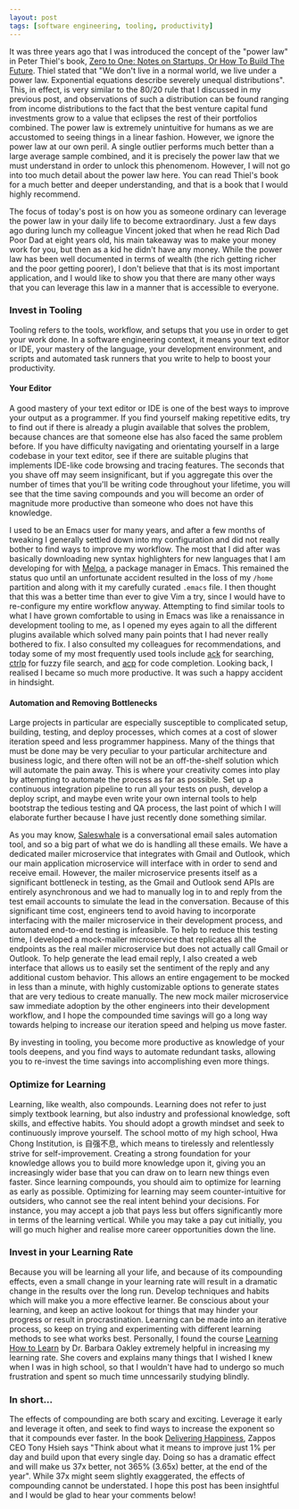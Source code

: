 ```yaml
---
layout: post
tags: [software engineering, tooling, productivity]
---
```

It was three years ago that I was introduced the concept of the "power law" in Peter Thiel's book, [Zero to One: Notes on Startups, Or How To Build The Future](http://zerotoonebook.com/). Thiel stated that "We don't live in a normal world, we live under a power law. Exponential equations describe severely unequal distributions". This, in effect, is very similar to the 80/20 rule that I discussed in my previous post, and observations of such a distribution can be found ranging from income
distributions to the fact that the best venture capital fund investments grow to a value that eclipses the rest of their portfolios combined. The power law is extremely unintuitive for humans as we are accustomed to seeing things in a linear fashion. However, we ignore the power law at our own peril. A single outlier performs much better than a large average sample combined, and it is precisely the power law that we must understand in order to unlock this phenomenom. However, I will not go into
too much detail about the power law here. You can read Thiel's book for a much better and deeper understanding, and that is a book that I would highly recommend.

The focus of today's post is on how you as someone ordinary can leverage the power law in your daily life to become extraordinary. Just a few days ago during lunch my colleague Vincent joked that when he read Rich Dad Poor Dad at eight years old, his main takeaway was to make your money work for you, but then as a kid he didn't have any money. While the power law has been well documented in terms of wealth (the rich getting richer and the poor getting poorer), I don't believe that that
is its most important application, and I would like to show you that there are many other ways that you can leverage this law in a manner that is accessible to everyone.

### Invest in Tooling
Tooling refers to the tools, workflow, and setups that you use in order to get your work done. In a software engineering context, it means your text editor or IDE, your mastery of the language, your development environment, and scripts and automated task runners that you write to help to boost your productivity. 

#### Your Editor
A good mastery of your text editor or IDE is one of the best ways to improve your output as a programmer. If you find yourself making repetitive edits, try to find out if there is already a plugin available that solves the problem, because chances are that someone else has also faced the same problem before. If you have difficulty navigating and orientating yourself in a large codebase in your text editor, see if there are suitable plugins that implements IDE-like code browsing and tracing
features. The seconds that you shave off may seem insignificant, but if you aggregate this over the number of times that you'll be writing code throughout your lifetime, you will see that the time saving compounds and you will become an order of magnitude more productive than someone who does not have this knowledge.

I used to be an Emacs user for many years, and after a few months of tweaking I generally settled down into my configuration and did not really bother to find ways to improve my workflow. The most that I did after was basically downloading new syntax highlighters for new languages that I am developing for with [Melpa](https://melpa.org/), a package manager in Emacs. This remained the status quo until an unfortunate accident resulted in the loss of my `/home` partition and along with it my carefully curated `.emacs` file. I then thought that this was a better time than ever to give Vim a try, since I would have to re-configure my entire workflow anyway. Attempting to find similar tools to what I have grown comfortable to using in Emacs was like a renaissance in development tooling to me, as I opened my eyes again to all the different plugins available which solved many pain points that I had never really bothered to fix. I also consulted my colleagues for recommendations, and today some of my most frequently used tools include [ack](https://github.com/mileszs/ack.vim) for searching, [ctrlp](https://github.com/kien/ctrlp.vim) for fuzzy file search, and [acp](https://github.com/vim-scripts/AutoComplPop) for code completion. Looking back, I realised I became so much more productive. It was such a happy accident in hindsight.

#### Automation and Removing Bottlenecks
Large projects in particular are especially susceptible to complicated setup, building, testing, and deploy processes, which comes at a cost of slower iteration speed and less programmer happiness. Many of the things that must be done may be very peculiar to your particular architecture and business logic, and there often will not be an off-the-shelf solution which will automate the pain away. This is where your creativity comes into play by attempting to automate the process as far as possible. Set up a continuous integration pipeline to run all your tests on push, develop a deploy script, and maybe even write your own internal tools to help bootstrap the tedious testing and QA process, the last point of which I will elaborate further because I have just recently done something similar.

As you may know, [Saleswhale](http://www.saleswhale.com/) is a conversational email sales automation tool, and so a big part of what we do is handling all these emails. We have a dedicated mailer microservice that integrates with Gmail and Outlook, which our main application microservice will interface with in order to send and receive email. However, the mailer microservice presents itself as a significant bottleneck in testing, as the Gmail and Outlook send APIs are entirely asynchronous and
we had to manually log in to and reply from the test email accounts to simulate the lead in the conversation. Because of this significant time cost, engineers tend to avoid having to incorporate interfacing with the mailer microservice in their development process, and automated end-to-end testing is infeasible. To help to reduce this testing time, I developed a mock-mailer microservice that replicates all the endpoints as the real mailer microservice but does not actually call Gmail or Outlook. To help generate the lead email reply, I also created a web interface that allows us to easily set the sentiment of the reply and any additional custom behavior. This allows an entire engagement to be mocked in less than a minute, with highly customizable options to generate states that are very tedious to create manually. The new mock mailer microservice saw immediate adoption by the other engineers into their development workflow, and I hope the compounded time savings will go a long way towards helping to increase our iteration speed and helping us move faster.


By investing in tooling, you become more productive as knowledge of your tools deepens, and you find ways to automate redundant tasks, allowing you to re-invest the time savings into accomplishing even more things.

### Optimize for Learning
Learning, like wealth, also compounds. Learning does not refer to just simply textbook learning, but also industry and professional knowledge, soft skills, and effective habits. You should adopt a growth mindset and seek to continuously improve yourself. The school motto of my high school, Hwa Chong Institution, is 自强不息, which means to tirelessly and relentlessly strive for self-improvement. Creating a strong foundation for your knowledge allows you to build more knowledge upon it, giving you an increasingly wider base that you can draw on to learn new things even faster. Since learning compounds, you should aim to optimize for
learning as early as possible. Optimizing for learning may seem counter-intuitive for outsiders, who cannot see the real intent behind your decisions. For instance, you may accept a job that pays less but offers significantly more in terms of the learning vertical. While you may take a pay cut initially, you will go much higher and realise more career opportunities down the line.

### Invest in your Learning Rate
Because you will be learning all your life, and because of its compounding effects, even a small change in your learning rate will result in a dramatic change in the results over the long run. Develop techniques and habits which will make you a more effective learner. Be conscious about your learning, and keep an active lookout for things that may hinder your progress or result in procrastination. Learning can be made into an iterative process, so keep on trying and
experimenting with different learning methods to see what works best. Personally, I found the course [Learning How to Learn](https://www.coursera.org/learn/learning-how-to-learn) by Dr. Barbara Oakley extremely helpful in increasing my learning rate. She covers and explains many things that I wished I knew when I was in high school, so that I wouldn't have had to undergo so much frustration and spent so much time unncessarily studying blindly.

### In short...
The effects of compounding are both scary and exciting. Leverage it early and leverage it often, and seek to find ways to increase the exponent so that it compounds ever faster. In the book [Delivering Happiness](http://deliveringhappiness.com/), Zappos CEO Tony Hsieh says "Think about what it means to improve just 1% per day and build upon that every single day. Doing so has a dramatic effect and will make us 37x better, not 365% (3.65x) better, at the end of the year". While 37x might seem
slightly exaggerated, the effects of compounding cannot be understated. I hope this post has been insightful and I would be glad to hear your comments below!




